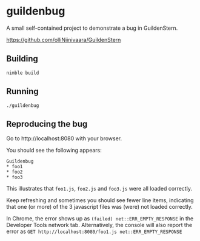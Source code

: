 # guildenbug

A small self-contained project to demonstrate a bug in GuildenStern.

https://github.com/olliNiinivaara/GuildenStern

## Building

`nimble build`

## Running

`./guildenbug`

## Reproducing the bug

Go to http://localhost:8080 with your browser.

You should see the following appears:

    Guildenbug
    * foo1
    * foo2
    * foo3

This illustrates that `foo1.js`, `foo2.js` and `foo3.js` were all loaded
correctly.

Keep refreshing and sometimes you should see fewer line items, indicating
that one (or more) of the 3 javascript files was (were) not loaded
correctly.

In Chrome, the error shows up as `(failed) net::ERR_EMPTY_RESPONSE` in the Developer Tools network tab.  Alternatively, the console will also report the error as `GET http://localhost:8080/foo1.js net::ERR_EMPTY_RESPONSE`
